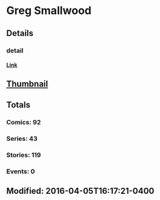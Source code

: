 # Greg  Smallwood 
## Details
### detail
#### [Link](http://marvel.com/comics/creators/12368/greg_smallwood?utm_campaign=apiRef&utm_source=225578a89fc76f3d20fbffda5d17a88d)
## [Thumbnail](http://i.annihil.us/u/prod/marvel/i/mg/b/40/image_not_available.jpg)
## Totals
### Comics: 92
### Series: 43
### Stories: 119
### Events: 0
## Modified: 2016-04-05T16:17:21-0400